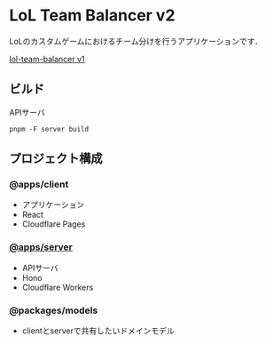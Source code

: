 # LoL Team Balancer v2

LoLのカスタムゲームにおけるチーム分けを行うアプリケーションです．

[lol-team-balancer v1](https://github.com/HitsujiRere/lol-team-balancer)

## ビルド

APIサーバ

```
pnpm -F server build
```

## プロジェクト構成

### @apps/client

- アプリケーション
- React
- Cloudflare Pages

### [@apps/server](apps/server)

- APIサーバ
- Hono
- Cloudflare Workers

### @packages/models

- clientとserverで共有したいドメインモデル
